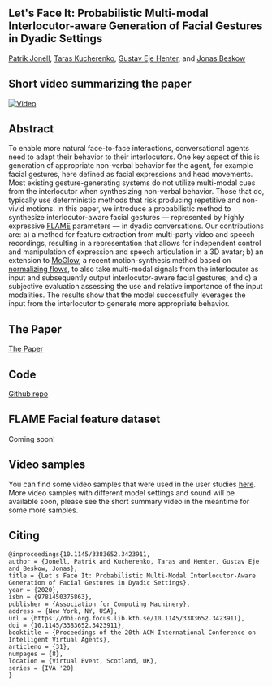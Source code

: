 ## Let's Face It: Probabilistic Multi-modal Interlocutor-aware Generation of Facial Gestures in Dyadic Settings
[Patrik Jonell](http://www.patrikjonell.se/), [Taras Kucherenko](https://svito-zar.github.io/), [Gustav Eje Henter](https://people.kth.se/~ghe/), and [Jonas Beskow](https://www.kth.se/profile/beskow)

## Short video summarizing the paper

[![Video](https://img.youtube.com/vi/RhazMS4L_bk/maxresdefault.jpg)](https://youtu.be/RhazMS4L_bk)

## Abstract
To enable more natural face-to-face interactions, conversational agents need to adapt their behavior to their interlocutors. One key aspect of this is generation of appropriate non-verbal behavior for the agent, for example facial gestures, here defined as facial expressions and head movements. Most existing gesture-generating systems do not utilize multi-modal cues from the interlocutor when synthesizing non-verbal behavior. Those that do, typically use deterministic methods that risk producing repetitive and non-vivid motions. In this paper, we introduce a probabilistic method to synthesize interlocutor-aware facial gestures — represented by highly expressive [FLAME](https://flame.is.tue.mpg.de) parameters — in dyadic conversations. Our contributions are: a) a method for feature extraction from multi-party video and speech recordings, resulting in a representation that allows for independent control and manipulation of expression and speech articulation in a 3D avatar; b) an extension to [MoGlow](https://arxiv.org/abs/1905.06598), a recent motion-synthesis method based on [normalizing flows](https://arxiv.org/abs/1912.02762), to also take multi-modal signals from the interlocutor as input and subsequently output interlocutor-aware facial gestures; and c) a subjective evaluation assessing the use and relative importance of the input modalities.
The results show that the model successfully leverages the input from the interlocutor to generate more appropriate behavior.

## The Paper
[The Paper](https://github.com/jonepatr/lets_face_it/raw/master/paper/jonell_lets_face_it.pdf)

## Code
[Github repo](https://github.com/jonepatr/lets_face_it)

## FLAME Facial feature dataset
Coming soon!

## Video samples
You can find some video samples that were used in the user studies [here](https://vimeo.com/showcase/7219185).
More video samples with different model settings and sound will be available soon, please see the short summary video in the meantime for some more samples. 

## Citing
```
@inproceedings{10.1145/3383652.3423911,
author = {Jonell, Patrik and Kucherenko, Taras and Henter, Gustav Eje and Beskow, Jonas},
title = {Let's Face It: Probabilistic Multi-Modal Interlocutor-Aware Generation of Facial Gestures in Dyadic Settings},
year = {2020},
isbn = {9781450375863},
publisher = {Association for Computing Machinery},
address = {New York, NY, USA},
url = {https://doi-org.focus.lib.kth.se/10.1145/3383652.3423911},
doi = {10.1145/3383652.3423911},
booktitle = {Proceedings of the 20th ACM International Conference on Intelligent Virtual Agents},
articleno = {31},
numpages = {8},
location = {Virtual Event, Scotland, UK},
series = {IVA '20}
}
```
